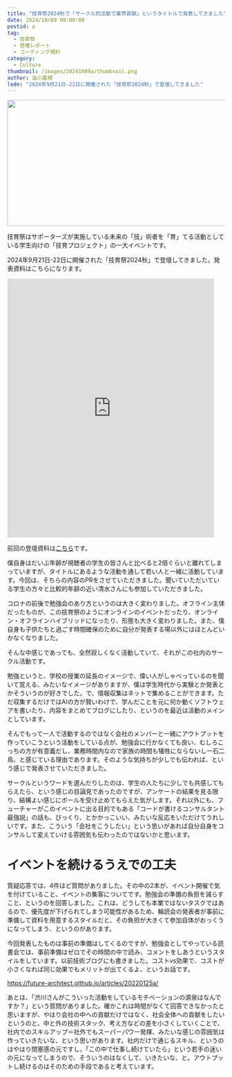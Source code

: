 ```yaml
---
title: "技育祭2024秋で「サークル的活動で業界貢献」というタイトルで発表してきました"
date: 2024/10/09 00:00:00
postid: a
tag:
  - 技育祭
  - 登壇レポート
  - コーディング規約
category:
  - Culture
thumbnail: /images/20241009a/thumbnail.png
author: 澁川喜規
lede: "2024年9月21日-22日に開催された「技育祭2024秋」で登壇してきました"
---
```


<img src="/images/20241009a/top.png" alt="" width="800" height="292">

技育祭はサポーターズが実施している未来の「技」術者を「育」てる活動としている学生向けの「技育プロジェクト」の一大イベントです。

2024年9月21日-22日に開催された「技育祭2024秋」で登壇してきました。発表資料はこちらになります。

<iframe src="https://www.slideshare.net/slideshow/embed_code/key/ag2tvTFg2C5NgY?hostedIn=slideshare&page=upload" width="95%" height="600" frameborder="0" marginwidth="0" marginheight="0" scrolling="no"></iframe>

前回の登壇資料は[こちら](https://future-architect.github.io/articles/20240403a/)です。

僕自身はだいぶ年齢が視聴者の学生の皆さんと比べると2倍ぐらいと離れてしまっていますが、タイトルにあるような活動を通して若い人と一緒に活動しています。今回は、そちらの内容のPRをさせていただきました。聞いていただいている学生の方々と比較的年齢の近い清水さんにも参加していただきました。

コロナの前後で勉強会のあり方というのは大きく変わりました。オフライン主体だったものが、この技育祭のようにオンラインのイベントだったり、オンライン・オフラインハイブリッドになったり、形態も大きく変わりました。また、僕自身も子供たちと過ごす時間確保のために自分が発表する場以外にはほとんどいかなくなりました。

そんな中感じであっても、全然寂しくなく活動していて、それがこの社内のサークル活動です。

勉強というと、学校の授業の延長のイメージで、偉い人がしゃべっているのを聞いて覚える、みたいなイメージがありますが、僕は学生時代から実験とか発表とかそういうのが好きでした。で、情報収集はネットで集めることができます。ただ収集するだけではAIの方が賢いわけで、学んだことを元に何か動くソフトウェアを書いたり、内容をまとめてブログにしたり、というのを最近は活動のメインとしています。

そんでもって一人で活動するのではなく会社のメンバーと一緒にアウトプットを作っていこうという活動をしている点が、勉強会に行かなくても良い、むしろこっちの方が有意義だし、業務時間内なので家族の時間も犠牲にならないし一石二鳥、と感じている理由であります。そのような気持ちが少しでも伝われば、という感じで発表させていただきました。

サークルというワードを選んだりしたのは、学生の人たちに少しでも共感してもらえたら、という感じの目論見であったのですが、アンケートの結果を見る限り、結構よい感じにボールを受け止めてもらえた気がします。それ以外にも、フューチャーがこのイベントに出る目的でもある「コードが書けるコンサルタント最強説」の話も、びっくり、とかかっこいい、みたいな反応をいただけてうれしいです。また、こういう「会社をこうしたい」という思いがあれば自分自身をコンサルして変えていける雰囲気も伝わったのではないかと思います。

# イベントを続けるうえでの工夫

質疑応答では、4件ほど質問がありました。その中の2本が、イベント開催で気を付けていること、イベントの集客についてです。勉強会の準備の負担を減らすこと、というのを回答しました。これは、どうしても本業ではないタスクではあるので、優先度が下げられてしまう可能性があるため、輪読会の発表者が事前に準備して資料を用意するスタイルだと、その負担が大きくて参加自体がおっくうになってしまう、というのがあります。

今回発表したものは事前の準備はしてくるのですが、勉強会としてやっている読書会では、事前準備はゼロでその時間の中で読み、コメントをしあうというスタイルをしています。以前技術ブログにも書きました。コストvs効果で、コストが小さくなれば同じ効果でもメリットが出てくるよ、というお話です。

https://future-architect.github.io/articles/20220125a/

あとは、「渋川さんがこういった活動をしているモチベーションの源泉はなんですか？」という質問がありました。確かこれは時間がなくて回答できなかったと思いますが、やはり会社の中への貢献だけではなく、社会全体への貢献をしたいというのと、中と外の技術スタック、考え方などの差を小さくしていくことで、社内でのスキルアップ＝社外でもスーパーパワー発揮、みたいな感じの雰囲気は作っていきたいな、という思いがあります。社内だけで通じるスキル、というのはやはり閉塞感の元ですし、「この中で仕事し続けていたら」という若手の迷いの元になってしまうので、そういうのはなくして、いきたいな、と。アウトプットし続けるのはそのための手段であると考えています。
